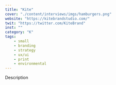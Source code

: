 ```yaml
---
title: "Kite"
cover: "./content/interviews/imgs/hamburgers.png"
website: "https://kitebrandstudio.com/"
twit: "https://twitter.com/KiteBrand"
inst: ""
category: "K"
tags:
    - small
    - branding
    - strategy
    - ux/ui
    - print
    - environmental
---
```


Description
